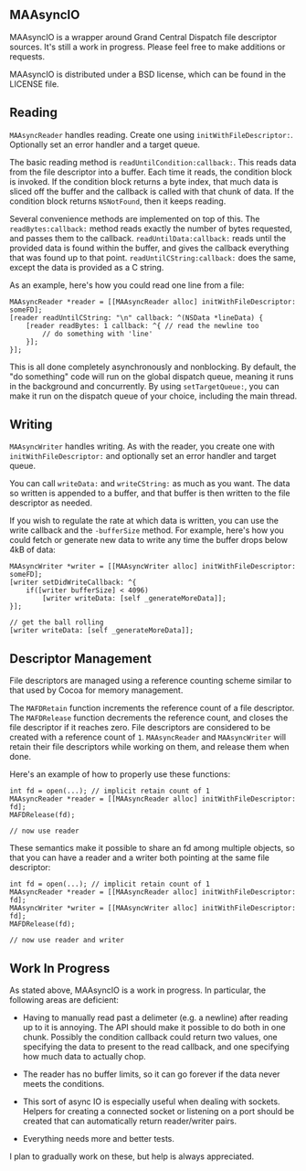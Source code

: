 MAAsyncIO
---------

MAAsyncIO is a wrapper around Grand Central Dispatch file descriptor sources. It's still a work in progress. Please feel free to make additions or requests.

MAAsyncIO is distributed under a BSD license, which can be found in the LICENSE file.


Reading
-------

`MAAsyncReader` handles reading. Create one using `initWithFileDescriptor:`. Optionally set an error handler and a target queue.

The basic reading method is `readUntilCondition:callback:`. This reads data from the file descriptor into a buffer. Each time it reads, the condition block is invoked. If the condition block returns a byte index, that much data is sliced off the buffer and the callback is called with that chunk of data. If the condition block returns `NSNotFound`, then it keeps reading.

Several convenience methods are implemented on top of this. The `readBytes:callback:` method reads exactly the number of bytes requested, and passes them to the callback. `readUntilData:callback:` reads until the provided data is found within the buffer, and gives the callback everything that was found up to that point. `readUntilCString:callback:` does the same, except the data is provided as a C string.

As an example, here's how you could read one line from a file:

    MAAsyncReader *reader = [[MAAsyncReader alloc] initWithFileDescriptor: someFD];
    [reader readUntilCString: "\n" callback: ^(NSData *lineData) {
        [reader readBytes: 1 callback: ^{ // read the newline too
            // do something with 'line'
        }];
    }];

This is all done completely asynchronously and nonblocking. By default, the "do something" code will run on the global dispatch queue, meaning it runs in the background and concurrently. By using `setTargetQueue:`, you can make it run on the dispatch queue of your choice, including the main thread.


Writing
-------

`MAAsyncWriter` handles writing. As with the reader, you create one with `initWithFileDescriptor:` and optionally set an error handler and target queue.

You can call `writeData:` and `writeCString:` as much as you want. The data so written is appended to a buffer, and that buffer is then written to the file descriptor as needed.

If you wish to regulate the rate at which data is written, you can use the write callback and the `-bufferSize` method. For example, here's how you could fetch or generate new data to write any time the buffer drops below 4kB of data:

    MAAsyncWriter *writer = [[MAAsyncWriter alloc] initWithFileDescriptor: someFD];
    [writer setDidWriteCallback: ^{
        if([writer bufferSize] < 4096)
            [writer writeData: [self _generateMoreData]];
    }];
    
    // get the ball rolling
    [writer writeData: [self _generateMoreData]];


Descriptor Management
---------------------

File descriptors are managed using a reference counting scheme similar to that used by Cocoa for memory management.

The `MAFDRetain` function increments the reference count of a file descriptor. The `MAFDRelease` function decrements the reference count, and closes the file descriptor if it reaches zero. File descriptors are considered to be created with a reference count of `1`. `MAAsyncReader` and `MAAsyncWriter` will retain their file descriptors while working on them, and release them when done.

Here's an example of how to properly use these functions:

    int fd = open(...); // implicit retain count of 1
    MAAsyncReader *reader = [[MAAsyncReader alloc] initWithFileDescriptor: fd];
    MAFDRelease(fd);
    
    // now use reader

These semantics make it possible to share an fd among multiple objects, so that you can have a reader and a writer both pointing at the same file descriptor:

    int fd = open(...); // implicit retain count of 1
    MAAsyncReader *reader = [[MAAsyncReader alloc] initWithFileDescriptor: fd];
    MAAsyncWriter *writer = [[MAAsyncWriter alloc] initWithFileDescriptor: fd];
    MAFDRelease(fd);
    
    // now use reader and writer


Work In Progress
----------------

As stated above, MAAsyncIO is a work in progress. In particular, the following areas are deficient:

- Having to manually read past a delimeter (e.g. a newline) after reading up to it is annoying. The API should make it possible to do both in one chunk. Possibly the condition callback could return two values, one specifying the data to present to the read callback, and one specifying how much data to actually chop.

- The reader has no buffer limits, so it can go forever if the data never meets the conditions.

- This sort of async IO is especially useful when dealing with sockets. Helpers for creating a connected socket or listening on a port should be created that can automatically return reader/writer pairs.

- Everything needs more and better tests.

I plan to gradually work on these, but help is always appreciated.
